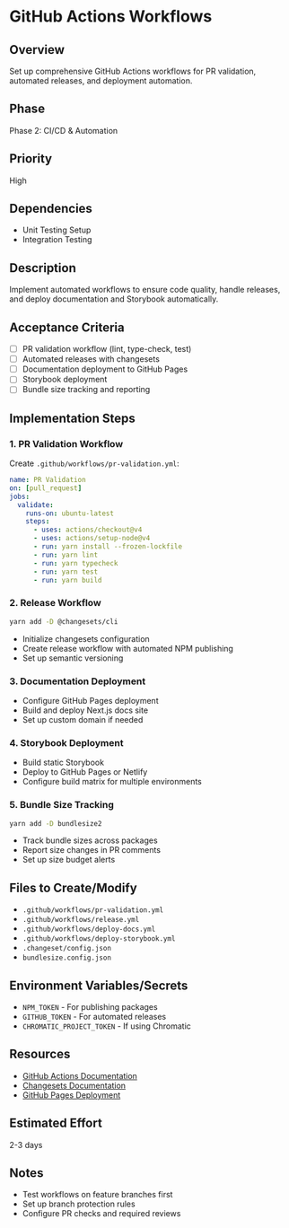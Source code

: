 # GitHub Actions Workflows

## Overview
Set up comprehensive GitHub Actions workflows for PR validation, automated releases, and deployment automation.

## Phase
Phase 2: CI/CD & Automation

## Priority
High

## Dependencies
- Unit Testing Setup
- Integration Testing

## Description
Implement automated workflows to ensure code quality, handle releases, and deploy documentation and Storybook automatically.

## Acceptance Criteria
- [ ] PR validation workflow (lint, type-check, test)
- [ ] Automated releases with changesets
- [ ] Documentation deployment to GitHub Pages
- [ ] Storybook deployment
- [ ] Bundle size tracking and reporting

## Implementation Steps

### 1. PR Validation Workflow
Create `.github/workflows/pr-validation.yml`:
```yaml
name: PR Validation
on: [pull_request]
jobs:
  validate:
    runs-on: ubuntu-latest
    steps:
      - uses: actions/checkout@v4
      - uses: actions/setup-node@v4
      - run: yarn install --frozen-lockfile
      - run: yarn lint
      - run: yarn typecheck
      - run: yarn test
      - run: yarn build
```

### 2. Release Workflow
```bash
yarn add -D @changesets/cli
```
- Initialize changesets configuration
- Create release workflow with automated NPM publishing
- Set up semantic versioning

### 3. Documentation Deployment
- Configure GitHub Pages deployment
- Build and deploy Next.js docs site
- Set up custom domain if needed

### 4. Storybook Deployment
- Build static Storybook
- Deploy to GitHub Pages or Netlify
- Configure build matrix for multiple environments

### 5. Bundle Size Tracking
```bash
yarn add -D bundlesize2
```
- Track bundle sizes across packages
- Report size changes in PR comments
- Set up size budget alerts

## Files to Create/Modify
- `.github/workflows/pr-validation.yml`
- `.github/workflows/release.yml`
- `.github/workflows/deploy-docs.yml`
- `.github/workflows/deploy-storybook.yml`
- `.changeset/config.json`
- `bundlesize.config.json`

## Environment Variables/Secrets
- `NPM_TOKEN` - For publishing packages
- `GITHUB_TOKEN` - For automated releases
- `CHROMATIC_PROJECT_TOKEN` - If using Chromatic

## Resources
- [GitHub Actions Documentation](https://docs.github.com/en/actions)
- [Changesets Documentation](https://github.com/changesets/changesets)
- [GitHub Pages Deployment](https://docs.github.com/en/pages)

## Estimated Effort
2-3 days

## Notes
- Test workflows on feature branches first
- Set up branch protection rules
- Configure PR checks and required reviews